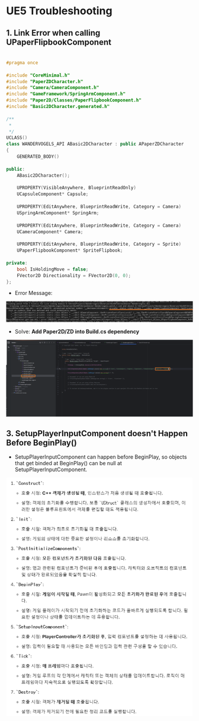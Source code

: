 # UE5 Troubleshooting

## 1. Link Error when calling UPaperFlipbookComponent

```cpp

#pragma once

#include "CoreMinimal.h"
#include "PaperZDCharacter.h"
#include "Camera/CameraComponent.h"
#include "GameFramework/SpringArmComponent.h"
#include "Paper2D/Classes/PaperFlipbookComponent.h"
#include "Basic2DCharacter.generated.h"

/**
 *
 */
UCLASS()
class WANDERVOGELS_API ABasic2DCharacter : public APaperZDCharacter
{
	GENERATED_BODY()

public:
	ABasic2DCharacter();

	UPROPERTY(VisibleAnywhere, BlueprintReadOnly)
	UCapsuleComponent* Capsule;

	UPROPERTY(EditAnywhere, BlueprintReadWrite, Category = Camera)
	USpringArmComponent* SpringArm;

	UPROPERTY(EditAnywhere, BlueprintReadWrite, Category = Camera)
	UCameraComponent* Camera;

	UPROPERTY(EditAnywhere, BlueprintReadWrite, Category = Sprite)
	UPaperFlipbookComponent* SpriteFlipbook;

private:
	bool IsHoldingMove = false;
	FVector2D Directionality = FVector2D(0, 0);
};

```

- Error Message:

![ueerror](../../images/ueerror1.png)

- Solve: **Add Paper2D/ZD into Build.cs dependency**

![solution](../../images/ueerror2.png)

## 3. SetupPlayerInputComponent doesn't Happen Before BeginPlay()

- SetupPlayerInputComponent can happen before BeginPlay, so objects that get binded at BeginPlay() can be null at SetupPlayerInputComponent.

![troubleshooting](../../images/troubleshooting.png)


